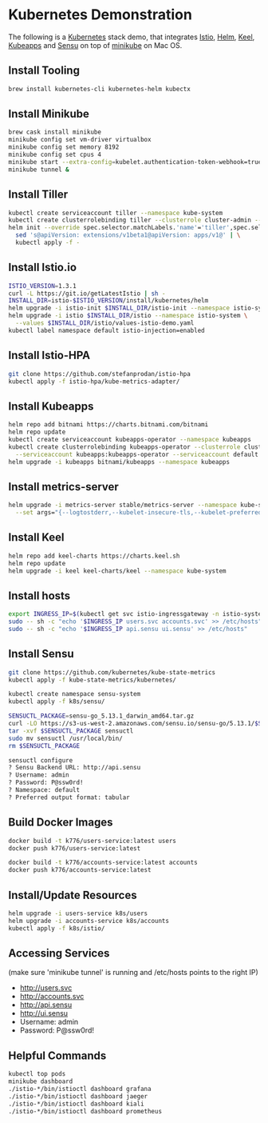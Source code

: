 # Kubernetes Demonstration

The following is a [Kubernetes](https://kubernetes.io/) stack demo, that integrates [Istio](https://istio.io/), [Helm](https://helm.sh/), [Keel](https://keel.sh/), [Kubeapps](https://kubeapps.com) and [Sensu](https://sensu.io) on top of [minikube](https://minikube.sigs.k8s.io/) on Mac OS.

## Install Tooling

```bash
brew install kubernetes-cli kubernetes-helm kubectx
```

## Install Minikube

```bash
brew cask install minikube
minikube config set vm-driver virtualbox
minikube config set memory 8192
minikube config set cpus 4
minikube start --extra-config=kubelet.authentication-token-webhook=true
minikube tunnel &
```

## Install Tiller

```bash
kubectl create serviceaccount tiller --namespace kube-system
kubectl create clusterrolebinding tiller --clusterrole cluster-admin --serviceaccount kube-system:tiller
helm init --override spec.selector.matchLabels.'name'='tiller',spec.selector.matchLabels.'app'='helm' --output yaml | \
  sed 's@apiVersion: extensions/v1beta1@apiVersion: apps/v1@' | \
  kubectl apply -f -
```

## Install Istio.io

```bash
ISTIO_VERSION=1.3.1
curl -L https://git.io/getLatestIstio | sh -
INSTALL_DIR=istio-$ISTIO_VERSION/install/kubernetes/helm
helm upgrade -i istio-init $INSTALL_DIR/istio-init --namespace istio-system
helm upgrade -i istio $INSTALL_DIR/istio --namespace istio-system \
  --values $INSTALL_DIR/istio/values-istio-demo.yaml
kubectl label namespace default istio-injection=enabled
```

## Install Istio-HPA

```bash
git clone https://github.com/stefanprodan/istio-hpa
kubectl apply -f istio-hpa/kube-metrics-adapter/
```

## Install Kubeapps

```bash
helm repo add bitnami https://charts.bitnami.com/bitnami
helm repo update
kubectl create serviceaccount kubeapps-operator --namespace kubeapps
kubectl create clusterrolebinding kubeapps-operator --clusterrole cluster-admin \
  --serviceaccount kubeapps:kubeapps-operator --serviceaccount default:kubeapps-operator
helm upgrade -i kubeapps bitnami/kubeapps --namespace kubeapps
```

## Install metrics-server

```bash
helm upgrade -i metrics-server stable/metrics-server --namespace kube-system \
  --set args="{--logtostderr,--kubelet-insecure-tls,--kubelet-preferred-address-types=InternalIP\,ExternalIP\,Hostname}"
```

## Install Keel

```bash
helm repo add keel-charts https://charts.keel.sh
helm repo update
helm upgrade -i keel keel-charts/keel --namespace kube-system
```

## Install hosts

```bash
export INGRESS_IP=$(kubectl get svc istio-ingressgateway -n istio-system -o jsonpath="{.status.loadBalancer.ingress[0].ip}")
sudo -- sh -c "echo '$INGRESS_IP users.svc accounts.svc' >> /etc/hosts"
sudo -- sh -c "echo '$INGRESS_IP api.sensu ui.sensu' >> /etc/hosts"
```

## Install Sensu

```bash
git clone https://github.com/kubernetes/kube-state-metrics
kubectl apply -f kube-state-metrics/kubernetes/

kubectl create namespace sensu-system
kubectl apply -f k8s/sensu/

SENSUCTL_PACKAGE=sensu-go_5.13.1_darwin_amd64.tar.gz
curl -LO https://s3-us-west-2.amazonaws.com/sensu.io/sensu-go/5.13.1/$SENSUCTL_PACKAGE
tar -xvf $SENSUCTL_PACKAGE sensuctl
sudo mv sensuctl /usr/local/bin/
rm $SENSUCTL_PACKAGE

sensuctl configure
? Sensu Backend URL: http://api.sensu
? Username: admin
? Password: P@ssw0rd!
? Namespace: default
? Preferred output format: tabular
```

## Build Docker Images

```bash
docker build -t k776/users-service:latest users
docker push k776/users-service:latest

docker build -t k776/accounts-service:latest accounts
docker push k776/accounts-service:latest
```

## Install/Update Resources

```bash
helm upgrade -i users-service k8s/users
helm upgrade -i accounts-service k8s/accounts
kubectl apply -f k8s/istio/
```

## Accessing Services

(make sure 'minikube tunnel' is running and /etc/hosts points to the right IP)

* http://users.svc
* http://accounts.svc
* http://api.sensu
* http://ui.sensu
 * Username: admin
 * Password: P@ssw0rd!

## Helpful Commands

```bash
kubectl top pods
minikube dashboard
./istio-*/bin/istioctl dashboard grafana
./istio-*/bin/istioctl dashboard jaeger
./istio-*/bin/istioctl dashboard kiali
./istio-*/bin/istioctl dashboard prometheus
```
